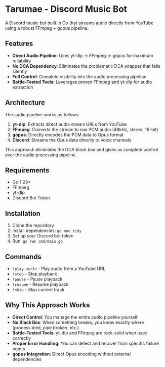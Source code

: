 # Tarumae - Discord Music Bot

A Discord music bot built in Go that streams audio directly from YouTube using a robust FFmpeg + gopus pipeline.

## Features

- **Direct Audio Pipeline**: Uses yt-dlp → FFmpeg → gopus for maximum reliability
- **No DCA Dependency**: Eliminates the problematic DCA wrapper that fails silently
- **Full Control**: Complete visibility into the audio processing pipeline
- **Battle-Tested Tools**: Leverages proven FFmpeg and yt-dlp for audio extraction

## Architecture

The audio pipeline works as follows:

1. **yt-dlp**: Extracts direct audio stream URLs from YouTube
2. **FFmpeg**: Converts the stream to raw PCM audio (48kHz, stereo, 16-bit)
3. **gopus**: Directly encodes the PCM data to Opus format
4. **Discord**: Streams the Opus data directly to voice channels

This approach eliminates the DCA black box and gives us complete control over the audio processing pipeline.

## Requirements

- Go 1.23+
- FFmpeg
- yt-dlp
- Discord Bot Token

## Installation

1. Clone the repository
2. Install dependencies: `go mod tidy`
3. Set up your Discord bot token
4. Run: `go run cmd/main.go`

## Commands

- `!play <url>` - Play audio from a YouTube URL
- `!stop` - Stop playback
- `!pause` - Pause playback
- `!resume` - Resume playback
- `!skip` - Skip current track

## Why This Approach Works

- **Direct Control**: You manage the entire audio pipeline yourself
- **No Black Box**: When something breaks, you know exactly where (process died, pipe broken, etc.)
- **Battle-Tested Tools**: yt-dlp and FFmpeg are rock-solid when used correctly
- **Proper Error Handling**: You can detect and recover from specific failure points
- **gopus Integration**: Direct Opus encoding without external dependencies